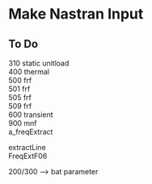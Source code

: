 # Make Nastran Input


## To Do
310 static unitload   
400 thermal   
500 frf   
501 frf   
505 frf   
509 frf   
600 transient   
900 mnf   
a_freqExtract   
   
extractLine   
FreqExtF06   
   
200/300 --> bat parameter   
